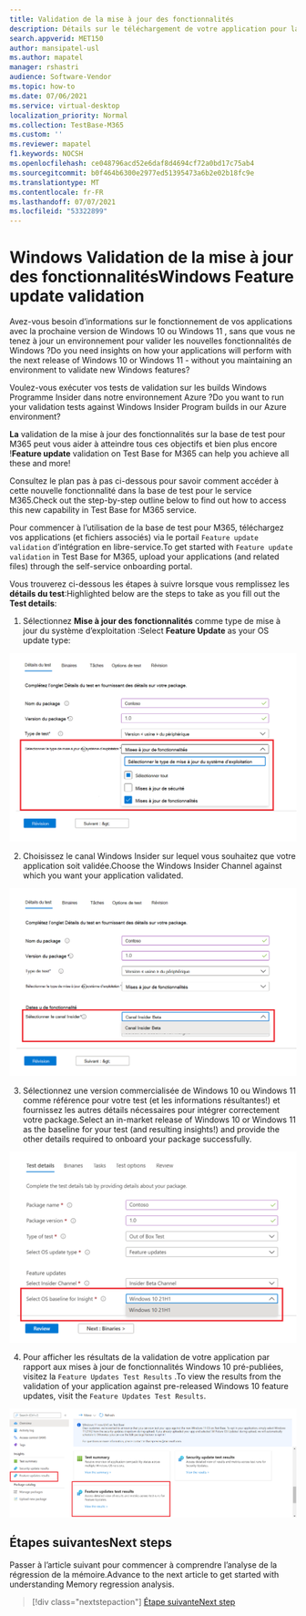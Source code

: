 ```yaml
---
title: Validation de la mise à jour des fonctionnalités
description: Détails sur le téléchargement de votre application pour la validation de la mise à jour des fonctionnalités
search.appverid: MET150
author: mansipatel-usl
ms.author: mapatel
manager: rshastri
audience: Software-Vendor
ms.topic: how-to
ms.date: 07/06/2021
ms.service: virtual-desktop
localization_priority: Normal
ms.collection: TestBase-M365
ms.custom: ''
ms.reviewer: mapatel
f1.keywords: NOCSH
ms.openlocfilehash: ce048796acd52e6daf8d4694cf72a0bd17c75ab4
ms.sourcegitcommit: b0f464b6300e2977ed51395473a6b2e02b18fc9e
ms.translationtype: MT
ms.contentlocale: fr-FR
ms.lasthandoff: 07/07/2021
ms.locfileid: "53322899"
---
```

# <a name="windows-feature-update-validation"></a><span data-ttu-id="9ef3f-103">Windows Validation de la mise à jour des fonctionnalités</span><span class="sxs-lookup"><span data-stu-id="9ef3f-103">Windows Feature update validation</span></span>

<span data-ttu-id="9ef3f-104">Avez-vous besoin d’informations sur le fonctionnement de vos applications avec la prochaine version de Windows 10 ou Windows 11 , sans que vous ne tenez à jour un environnement pour valider les nouvelles fonctionnalités de Windows ?</span><span class="sxs-lookup"><span data-stu-id="9ef3f-104">Do you need insights on how your applications will perform with the next release of Windows 10 or Windows 11 - without you maintaining an environment to validate new Windows features?</span></span> 

<span data-ttu-id="9ef3f-105">Voulez-vous exécuter vos tests de validation sur les builds Windows Programme Insider dans notre environnement Azure ?</span><span class="sxs-lookup"><span data-stu-id="9ef3f-105">Do you want to run your validation tests against Windows Insider Program builds in our Azure environment?</span></span>

<span data-ttu-id="9ef3f-106">**La** validation de la mise à jour des fonctionnalités sur la base de test pour M365 peut vous aider à atteindre tous ces objectifs et bien plus encore !</span><span class="sxs-lookup"><span data-stu-id="9ef3f-106">**Feature update** validation on Test Base for M365 can help you achieve all these and more!</span></span>

<span data-ttu-id="9ef3f-107">Consultez le plan pas à pas ci-dessous pour savoir comment accéder à cette nouvelle fonctionnalité dans la base de test pour le service M365.</span><span class="sxs-lookup"><span data-stu-id="9ef3f-107">Check out the step-by-step outline below to find out how to access this new capability in Test Base for M365 service.</span></span>

<span data-ttu-id="9ef3f-108">Pour commencer à l’utilisation de la base de test pour M365, téléchargez vos applications (et fichiers associés) via le portail ```Feature update validation``` d’intégration en libre-service.</span><span class="sxs-lookup"><span data-stu-id="9ef3f-108">To get started with ```Feature update validation``` in Test Base for M365, upload your applications (and related files) through the self-service onboarding portal.</span></span> 

<span data-ttu-id="9ef3f-109">Vous trouverez ci-dessous les étapes à suivre lorsque vous remplissez les **détails du test**:</span><span class="sxs-lookup"><span data-stu-id="9ef3f-109">Highlighted below are the steps to take as you fill out the **Test details**:</span></span>

1. <span data-ttu-id="9ef3f-110">Sélectionnez **Mise à jour des fonctionnalités** comme type de mise à jour du système d’exploitation :</span><span class="sxs-lookup"><span data-stu-id="9ef3f-110">Select **Feature Update** as your OS update type:</span></span>

![Type de système d’exploitation de validation de mise à jour des fonctionnalités](Media/Feature-update-validation-01.png)

2. <span data-ttu-id="9ef3f-112">Choisissez le canal Windows Insider sur lequel vous souhaitez que votre application soit validée.</span><span class="sxs-lookup"><span data-stu-id="9ef3f-112">Choose the Windows Insider Channel against which you want your application validated.</span></span>  

![Validation de la mise à jour des fonctionnalités.](Media/Feature-update-validation-02.png)

3. <span data-ttu-id="9ef3f-115">Sélectionnez une version commercialisée de Windows 10 ou Windows 11 comme référence pour votre test (et les informations résultantes!) et fournissez les autres détails nécessaires pour intégrer correctement votre package.</span><span class="sxs-lookup"><span data-stu-id="9ef3f-115">Select an in-market release of Windows 10 or Windows 11 as the baseline for your test (and resulting insights!) and provide the other details required to onboard your package successfully.</span></span>

![Validation de la mise à jour des fonctionnalités avec les versions publiées Windows 10 et Windows 11](Media/Feature-update-validation-03.png)

4. <span data-ttu-id="9ef3f-117">Pour afficher les résultats de la validation de votre application par rapport aux mises à jour de fonctionnalités Windows 10 pré-publiées, visitez la ```Feature Updates Test Results``` .</span><span class="sxs-lookup"><span data-stu-id="9ef3f-117">To view the results from the validation of your application against pre-released Windows 10 feature updates, visit the ```Feature Updates Test Results```.</span></span>

![La validation de la mise à jour des fonctionnalités vous permet de passer rapidement en revue les résultats](Media/Feature-update-validation-04.png)


## <a name="next-steps"></a><span data-ttu-id="9ef3f-119">Étapes suivantes</span><span class="sxs-lookup"><span data-stu-id="9ef3f-119">Next steps</span></span>

<span data-ttu-id="9ef3f-120">Passer à l’article suivant pour commencer à comprendre l’analyse de la régression de la mémoire.</span><span class="sxs-lookup"><span data-stu-id="9ef3f-120">Advance to the next article to get started with understanding Memory regression analysis.</span></span>
> [!div class="nextstepaction"]
> [<span data-ttu-id="9ef3f-121">Étape suivante</span><span class="sxs-lookup"><span data-stu-id="9ef3f-121">Next step</span></span>](memory.md)

<!---
Add button for next page
-->
